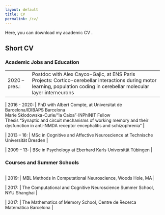 ```yaml
---
layout: default
title: CV
permalink: /cv/
---
```


<link href="https://stackpath.bootstrapcdn.com/font-awesome/4.7.0/css/font-awesome.min.css" rel="stylesheet">

Here, you can download my academic CV [<i class="fa fa-file-text"></i>](https://heikestein.github.io/documents/CV.pdf).

## Short CV

### Academic Jobs and Education

|  |  |
| --- | --- |
| 2020 – pres.: | Postdoc with Alex Cayco-Gajic, at ENS Paris<br/> Projects: Cortico-cerebellar interactions during motor learning, population coding in cerebellar molecular layer interneurons |

| 2016 - 2020: | PhD with Albert Compte, at Universitat de Barcelona/IDIBAPS Barcelona<br/> Marie Sklodowska-Curie/“la Caixa”-INPhINIT Fellow<br/> Thesis “Synaptic and circuit mechanisms of working memory and their dysfunction in anti-NMDA receptor encephalitis and schizophrenia” |

| 2013 – 16: | MSc in Cognitive and Affective Neuroscience at Technische Universität Dresden |

| 2009 – 13: | BSc in Psychology at Eberhard Karls Universität Tübingen |


### Courses and Summer Schools

|  |  |
| --- | --- |

| 2019: | MBL Methods in Computational Neuroscience, Woods Hole, MA |

| 2017: | The Computational and Cognitive Neuroscience Summer School, NYU Shanghai |

| 2017: | The Mathematics of Memory School, Centre de Recerca Matemàtica Barcelona |
